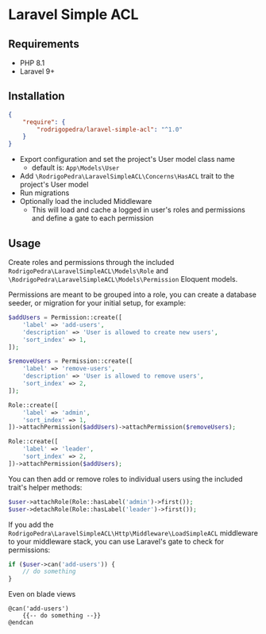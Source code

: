 # Laravel Simple ACL

## Requirements

- PHP 8.1
- Laravel 9+

## Installation

```JSON
{
    "require": {
        "rodrigopedra/laravel-simple-acl": "^1.0"
    }
}
```

- Export configuration and set the project's User model class name
  - default is: `App\Models\User`
- Add `\RodrigoPedra\LaravelSimpleACL\Concerns\HasACL` trait to the project's User model
- Run migrations
- Optionally load the included Middleware
  - This will load and cache a logged in user's roles and permissions and define a gate to each permission

## Usage

Create roles and permissions through the included `RodrigoPedra\LaravelSimpleACL\Models\Role` and
`\RodrigoPedra\LaravelSimpleACL\Models\Permission` Eloquent models.

Permissions are meant to be grouped into a role, you can create a database seeder, or migration for
your initial setup, for example:

```php
$addUsers = Permission::create([
    'label' => 'add-users',
    'description' => 'User is allowed to create new users',
    'sort_index' => 1,
]);

$removeUsers = Permission::create([
    'label' => 'remove-users',
    'description' => 'User is allowed to remove users',
    'sort_index' => 2,
]);

Role::create([
    'label' => 'admin',
    'sort_index' => 1,
])->attachPermission($addUsers)->attachPermission($removeUsers);

Role::create([
    'label' => 'leader',
    'sort_index' => 2,
])->attachPermission($addUsers);
```

You can then add or remove roles to individual users using the included trait's helper methods:

```php
$user->attachRole(Role::hasLabel('admin')->first());
$user->detachRole(Role::hasLabel('leader')->first());
```

If you add the `RodrigoPedra\LaravelSimpleACL\Http\Middleware\LoadSimpleACL` middleware 
to your middleware stack, you can use Laravel's gate to check for permissions:

```php
if ($user->can('add-users')) {
    // do something
}
```

Even on blade views

```blade
@can('add-users')
    {{-- do something --}}
@endcan
```
